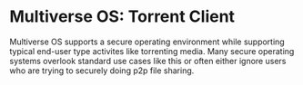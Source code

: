 # Multiverse OS: Torrent Client
Multiverse OS supports a secure operating environment while supporting typical end-user type activites like torrenting media. Many secure operating systems overlook standard use cases like this or often either ignore users who are trying to securely doing p2p file sharing. 
